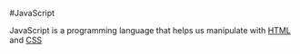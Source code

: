 #JavaScript

JavaScript is a programming language that helps us manipulate with [HTML](/wiki/HTML) and [CSS](/wiki/CSS)